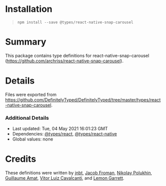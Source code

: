 # Installation
> `npm install --save @types/react-native-snap-carousel`

# Summary
This package contains type definitions for react-native-snap-carousel (https://github.com/archriss/react-native-snap-carousel).

# Details
Files were exported from https://github.com/DefinitelyTyped/DefinitelyTyped/tree/master/types/react-native-snap-carousel.

### Additional Details
 * Last updated: Tue, 04 May 2021 16:01:23 GMT
 * Dependencies: [@types/react](https://npmjs.com/package/@types/react), [@types/react-native](https://npmjs.com/package/@types/react-native)
 * Global values: none

# Credits
These definitions were written by [jnbt](https://github.com/jnbt), [Jacob Froman](https://github.com/j-fro), [Nikolay Polukhin](https://github.com/gazaret), [Guillaume Amat](https://github.com/GuillaumeAmat), [Vitor Luiz Cavalcanti](https://github.com/VitorLuizC), and [Lemon Garrett](https://github.com/egarrett94).
